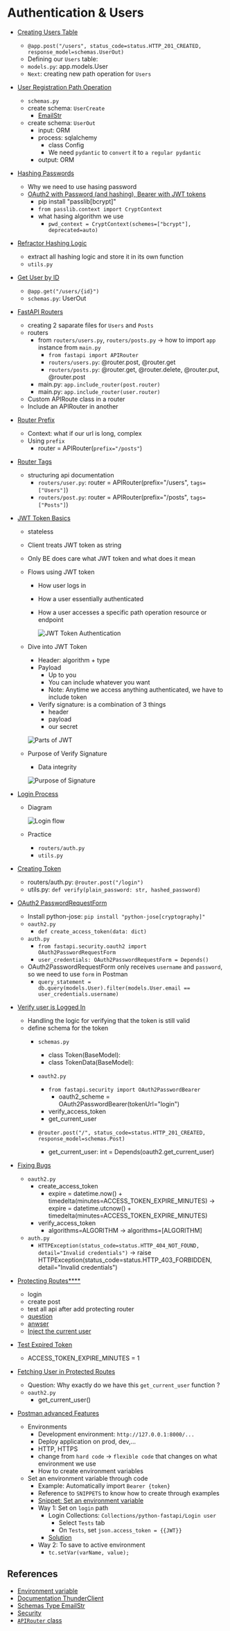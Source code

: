 # Authentication & Users

- [Creating Users Table](https://www.youtube.com/watch?v=0sOvCWFmrtA&t=21008s)
    - `@app.post("/users", status_code=status.HTTP_201_CREATED, response_model=schemas.UserOut)`
    - Defining our `Users` table: 
    - `models.py`: app.models.User
    - `Next`: creating new path operation for `Users`

- [User Registration Path Operation](https://www.youtube.com/watch?v=0sOvCWFmrtA&t=21290s)
    - `schemas.py`
    - create schema: `UserCreate`
        - [EmailStr](https://docs.pydantic.dev/1.10/usage/types/#pydantic-types)
    - create schema: `UserOut`
        - input: ORM
        - process: sqlalchemy
            - class Config
            - We need `pydantic` to `convert` it to `a regular pydantic`
        - output: ORM

- [Hashing Passwords](https://www.youtube.com/watch?v=0sOvCWFmrtA&t=21807s)
    - Why we need to use hasing password
    - [OAuth2 with Password (and hashing), Bearer with JWT tokens](https://fastapi.tiangolo.com/tutorial/security/oauth2-jwt/#oauth2-with-password-and-hashing-bearer-with-jwt-tokens)
        - pip install "passlib[bcrypt]"
        - `from passlib.context import CryptContext`
        - what hasing algorithm we use
            - `pwd_context = CryptContext(schemes=["bcrypt"], deprecated=auto)`
        
- [Refractor Hashing Logic](https://www.youtube.com/watch?v=0sOvCWFmrtA&t=22129s)
    - extract all hashing logic and store it in its own function
    - `utils.py`

- [Get User by ID](https://www.youtube.com/watch?v=0sOvCWFmrtA&t=22232s)
    - `@app.get("/users/{id}")`
    - `schemas.py`: UserOut

- [FastAPI Routers](https://www.youtube.com/watch?v=0sOvCWFmrtA&t=22633s)
    - creating 2 saparate files for `Users` and `Posts`
    - routers
        - from `routers/users.py`, `routers/posts.py` -> how to import `app` instance from `main.py`
            - `from fastapi import APIRouter`
            - `routers/users.py`: @router.post, @router.get
            - `routers/posts.py`: @router.get, @router.delete, @router.put, @router.post
        - main.py: `app.include_router(post.router)`
        - main.py: `app.include_router(user.router)`
    - Custom APIRoute class in a router
    - Include an APIRouter in another
        
- [Router Prefix](https://www.youtube.com/watch?v=0sOvCWFmrtA&t=23254s)
    - Context: what if our url is long, complex
    - Using `prefix`
        - router = APIRouter(`prefix="/posts"`)

- [Router Tags](https://www.youtube.com/watch?v=0sOvCWFmrtA&t=23431s)
    - structuring api documentation
        - `routers/user.py`: router = APIRouter(prefix="/users", `tags=["Users"]`)
        - `routers/post.py`: router = APIRouter(prefix="/posts", `tags=["Posts"]`)

- [JWT Token Basics](https://www.youtube.com/watch?v=0sOvCWFmrtA&t=23569s)
    - stateless
    - Client treats JWT token as string
    - Only BE does care what JWT token and what does it mean
    - Flows using JWT token
        - How user logs in
        - How a user essentially authenticated
        - How a user accesses a specific path operation resource or endpoint

            ![JWT Token Authentication](./assets/jwt_token.png)

    - Dive into JWT Token
        - Header: algorithm + type
        - Payload
            - Up to you
            - You can include whatever you want
            - Note: Anytime we access anything authenticated, we have to include token
        - Verify signature: is a combination of 3 things
            - header
            - payload
            - our secret

        ![Parts of JWT](./assets/jwt_parts.png)

    - Purpose of Verify Signature    
        - Data integrity

        ![Purpose of Signature](./assets/purpose_signature.png)

- [Login Process](https://www.youtube.com/watch?v=0sOvCWFmrtA&t=24423s)
    - Diagram

        ![Login flow](./assets/login.png)

    - Practice
        - `routers/auth.py`
        - `utils.py`

- [Creating Token](https://www.youtube.com/watch?v=0sOvCWFmrtA&t=25244s)
    - routers/auth.py: `@router.post("/login")`
    - utils.py: `def verify(plain_password: str, hashed_password)`

- [OAuth2 PasswordRequestForm](https://www.youtube.com/watch?v=0sOvCWFmrtA&t=25798s)
    - Install python-jose: `pip install "python-jose[cryptography]"`
    - `oauth2.py`
        - `def create_access_token(data: dict)`
    - `auth.py`
        - `from fastapi.security.oauth2 import OAuth2PasswordRequestForm`
        - `user_credentials: OAuth2PasswordRequestForm = Depends()`
    - OAuth2PasswordRequestForm only receives `username` and `password`, so we need to use `form` in Postman
        - `query_statement = db.query(models.User).filter(models.User.email == user_credentials.username)`
- [Verify user is Logged In](https://www.youtube.com/watch?v=0sOvCWFmrtA&t=26003s)
    - Handling the logic for verifying that the token is still valid
    - define schema for the token
        - `schemas.py`
            - class Token(BaseModel):
            - class TokenData(BaseModel):
        - `oauth2.py`
            - `from fastapi.security import OAuth2PasswordBearer`
                - oauth2_scheme = OAuth2PasswordBearer(tokenUrl="login")
            - verify_access_token
            - get_current_user
            
        - `@router.post("/", status_code=status.HTTP_201_CREATED, response_model=schemas.Post)`
            - get_current_user: int = Depends(oauth2.get_current_user)
            
- [Fixing Bugs](https://www.youtube.com/watch?v=0sOvCWFmrtA&t=26721s)
    - `oauth2.py`
        - create_access_token
            - expire = datetime.now() + timedelta(minutes=ACCESS_TOKEN_EXPIRE_MINUTES) -> expire = datetime.utcnow() + timedelta(minutes=ACCESS_TOKEN_EXPIRE_MINUTES)
        - verify_access_token
            - algorithms=ALGORITHM -> algorithms=[ALGORITHM]
    - `auth.py`
        - `HTTPException(status_code=status.HTTP_404_NOT_FOUND, detail="Invalid credentials")` -> raise HTTPException(status_code=status.HTTP_403_FORBIDDEN, detail="Invalid credentials")

- [Protecting Routes****](https://www.youtube.com/watch?v=0sOvCWFmrtA&t=26879s)
    - login
    - create post
    - test all api after add protecting router
    - [question](https://github.com/tiangolo/fastapi/issues/4102)
    - [anwser](https://fastapi.tiangolo.com/tutorial/security/first-steps/#what-it-does)
    - [Inject the current user](https://fastapi.tiangolo.com/tutorial/security/get-current-user/#inject-the-current-user)

- [Test Expired Token](https://www.youtube.com/watch?v=0sOvCWFmrtA&t=27377s)
    - ACCESS_TOKEN_EXPIRE_MINUTES = 1

- [Fetching User in Protected Routes](https://www.youtube.com/watch?v=0sOvCWFmrtA&t=27493s)
    - Question: Why exactly do we have this `get_current_user` function ?
    - `oauth2.py`
        - get_current_user()

- [Postman advanced Features]()
    - Environments
        - Development environment: `http://127.0.0.1:8000/...`
        - Deploy application on prod, dev,...
        - HTTP, HTTPS
        - change from `hard code` -> `flexible code` that changes on what environment we use
        - How to create environment variables
    - Set an environment variable through code
        - Example: Automatically import `Bearer {token}`
        - Reference to `SNIPPETS` to know how to create through examples
        - [Snippet: Set an environment variable](https://github.com/rangav/thunder-client-support#set-environment-variables-in-scripting)
        - Way 1: Set on `login` path
            - Login Collections: `Collections/python-fastapi/Login user`
                - Select `Tests` tab
                - On `Tests`, set `json.access_token = {{JWT}}`
            - [Solution](https://stackoverflow.com/questions/73579200/thunderclient-how-to-pass-a-response-value-to-the-next-request)
        - Way 2: To save to active environment
            - `tc.setVar(varName, value);`


## References
- [Environment variable](https://github.com/rangav/thunder-client-support/blob/master/docs/filters.md#scripting)
- [Documentation ThunderClient](https://github.com/rangav/thunder-client-support/blob/master/docs/tc-types.d.ts)
- [Schemas Type EmailStr](https://docs.pydantic.dev/1.10/usage/types/#pydantic-types)
- [Security](https://fastapi.tiangolo.com/tutorial/security/)
- [`APIRouter` class](https://fastapi.tiangolo.com/reference/apirouter/)
